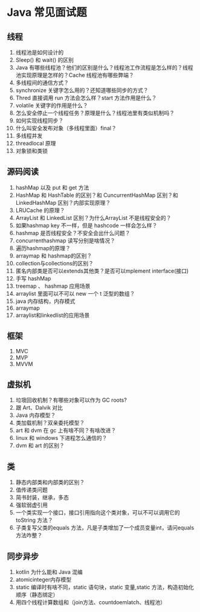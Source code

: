 # Java 常见面试题

## 线程
1. 线程池是如何设计的
2. Sleep() 和 wait() 的区别
3. Java 有哪些线程池？他们的区别是什么？线程池工作流程是怎么样的？线程池实现原理是怎样的？Cache 线程池有哪些弊端？
4. 多线程间的通信方式？
5. synchronize 关键字怎么用的？还知道哪些同步的方式？
6. Thred 直接调用 run 方法会怎么样？start 方法作用是什么？
7. volatile 关键字的作用是什么？
8. 怎么安全停止一个线程任务？原理是什么？线程池里有类似机制吗？
9. 如何实现线程同步？
10. 什么叫安全发布对象（多线程里面）final？
11. 多线程并发
12. threadlocal 原理
13. 对象锁和类锁

## 源码阅读
1. hashMap 以及 put 和 get 方法
2. HashMap 和 HashTable 的区别？和 CuncurrentHashMap 区别？和 LinkedHashMap 区别？内部实现原理？
3. LRUCache 的原理？
4. ArrayList 和 LinkedList 区别？为什么ArrayList 不是线程安全的？
5. 如果hashmap key 不一样，但是 hashcode 一样会怎么样？
6. hashmap 是否线程安全？不安全会出什么问题？
7. concurrenthashmap 读写分别是啥情况？
8. 遍历hashmap的原理？
9. arraymap 和 hashmap的区别？
10. collection与collections的区别？
11. 匿名内部类是否可以extends其他类？是否可以mplement interface(接口)
12. 手写 hashMap
13. treemap 、 hashmap 应用场景
14. arraylist 里面可以不可以 new 一个 t 泛型的数组？
15. java 内存结构，内存模式
16. arraymap
17. arraylist和linkedlist的应用场景

## 框架
1. MVC
2. MVP
3. MVVM

## 虚拟机
1. 垃圾回收机制？有哪些对象可以作为 GC roots?
2. 跟 Art、Dalvik 对比
3. Java 内存模型？
4. 类加载机制？双亲委托模型？
5. art 和 dvm 在 gc 上有啥不同？有啥改进？
6. linux 和 windows 下进程怎么通信的？
7. dvm 和 art 的区别？

## 类
1. 静态内部类和内部类的区别？
2. 值传递类问题
3. 简书封装，继承，多态
4. 强软弱虚引用
5. 一个类实现一个接口，接口引用指向这个类对象，可以不可以调用它的 toString 方法？
6. 子类复写父类的equals 方法，凡是子类增加了一个成员变量int，请问equals 方法咋整？


## 同步异步
1. kotlin 为什么能和 Java 混编
2. atomicinteger内存模型
3. static 编译时有啥不同，static 语句块，static 变量,static 方法，构造初始化顺序（静态绑定）
4. 用四个线程计算数组和（join方法、countdoemlatch、线程池）








